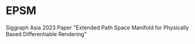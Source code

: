 # EPSM
Siggraph Asia 2023 Paper "Extended Path Space Manifold for Physically Based Differentiable Rendering"
